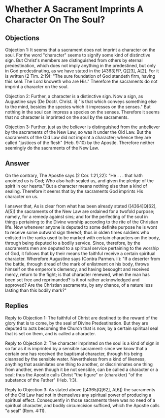# Whether A Sacrament Imprints A Character On The Soul?

## Objections

Objection 1: It seems that a sacrament does not imprint a character on the soul. For the word "character" seems to signify some kind of distinctive sign. But Christ's members are distinguished from others by eternal predestination, which does not imply anything in the predestined, but only in God predestinating, as we have stated in the [4363]FP, Q[23], A[2]. For it is written (2 Tim. 2:19): "The sure foundation of God standeth firm, having this seal: The Lord knoweth who are His." Therefore the sacraments do not imprint a character on the soul.

Objection 2: Further, a character is a distinctive sign. Now a sign, as Augustine says (De Doctr. Christ. ii) "is that which conveys something else to the mind, besides the species which it impresses on the senses." But nothing in the soul can impress a species on the senses. Therefore it seems that no character is imprinted on the soul by the sacraments.

Objection 3: Further, just as the believer is distinguished from the unbeliever by the sacraments of the New Law, so was it under the Old Law. But the sacraments of the Old Law did not imprint a character; whence they are called "justices of the flesh" (Heb. 9:10) by the Apostle. Therefore neither seemingly do the sacraments of the New Law.

## Answer

On the contrary, The Apostle says (2 Cor. 1:21,22): "He . . . that hath anointed us is God; Who also hath sealed us, and given the pledge of the spirit in our hearts." But a character means nothing else than a kind of sealing. Therefore it seems that by the sacraments God imprints His character on us.

I answer that, As is clear from what has been already stated ([4364]Q[62], A[5]) the sacraments of the New Law are ordained for a twofold purpose; namely, for a remedy against sins; and for the perfecting of the soul in things pertaining to the Divine worship according to the rite of the Christian life. Now whenever anyone is deputed to some definite purpose he is wont to receive some outward sign thereof; thus in olden times soldiers who enlisted in the ranks used to be marked with certain characters on the body, through being deputed to a bodily service. Since, therefore, by the sacraments men are deputed to a spiritual service pertaining to the worship of God, it follows that by their means the faithful receive a certain spiritual character. Wherefore Augustine says (Contra Parmen. ii): "If a deserter from the battle, through dread of the mark of enlistment on his body, throws himself on the emperor's clemency, and having besought and received mercy, return to the fight; is that character renewed, when the man has been set free and reprimanded? is it not rather acknowledged and approved? Are the Christian sacraments, by any chance, of a nature less lasting than this bodily mark?"

## Replies

Reply to Objection 1: The faithful of Christ are destined to the reward of the glory that is to come, by the seal of Divine Predestination. But they are deputed to acts becoming the Church that is now, by a certain spiritual seal that is set on them, and is called a character.

Reply to Objection 2: The character imprinted on the soul is a kind of sign in so far as it is imprinted by a sensible sacrament: since we know that a certain one has received the baptismal character, through his being cleansed by the sensible water. Nevertheless from a kind of likeness, anything that assimilates one thing to another, or discriminates one thing from another, even though it be not sensible, can be called a character or a seal; thus the Apostle calls Christ "the figure" or {charakter} "of the substance of the Father" (Heb. 1:3).

Reply to Objection 3: As stated above ([4365]Q[62], A[6]) the sacraments of the Old Law had not in themselves any spiritual power of producing a spiritual effect. Consequently in those sacraments there was no need of a spiritual character, and bodily circumcision sufficed, which the Apostle calls "a seal" (Rom. 4:11).